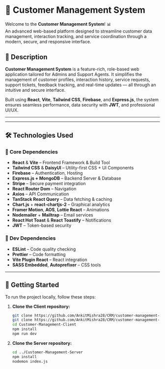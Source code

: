 # 💼 **Customer Management System**

Welcome to the **Customer Management System**! 📊  
An advanced web-based platform designed to streamline customer data management, interaction tracking, and service coordination through a modern, secure, and responsive interface.


## 📝 **Description**

**Customer Management System** is a feature-rich, role-based web application tailored for Admins and Support Agents. It simplifies the management of customer profiles, interaction history, service requests, support tickets, feedback tracking, and real-time updates — all through an intuitive and secure interface.

Built using **React**, **Vite**, **Tailwind CSS**, **Firebase**, and **Express.js**, the system ensures seamless performance, data security with **JWT**, and professional UI/UX.

---




---

## 🛠️ **Technologies Used**

### 🧩 **Core Dependencies**
- **React** & **Vite** – Frontend Framework & Build Tool  
- **Tailwind CSS** & **DaisyUI** – Utility-first CSS + UI Components  
- **Firebase** – Authentication, Hosting  
- **Express.js + MongoDB** – Backend Server & Database  
- **Stripe** – Secure payment integration  
- **React Router Dom** – Navigation  
- **Axios** – API Communication  
- **TanStack React Query** – Data fetching & caching  
- **Chart.js** + **react-chartjs-2** – Graphical analytics  
- **Framer Motion**, **AOS**, **Lottie React** – Animations  
- **Nodemailer** + **Mailtrap** – Email services  
- **React Hot Toast** & **React Toastify** – Notifications  
- **JWT** – Token-based security

### 🧪 **Dev Dependencies**
- **ESLint** – Code quality checking  
- **Prettier** – Code formatting  
- **Vite Plugin React** – React integration  
- **SASS Embedded**, **Autoprefixer** – CSS tools

---

## 🚀 **Getting Started**

To run the project locally, follow these steps:

1. **Clone the Client repository:**
   ```bash
   git clone https://github.com/AnkitMishra28/CRM/customer-management-client
   git clone https://github.com/AnkitMishra28/CRM/customer-management-server
   cd Customer-Management-Client
   npm install
   npm run dev

2. **Clone the Server repository:**
   ```bash
   cd ../Customer-Management-Server
   npm install
   nodemon index.js

